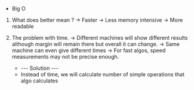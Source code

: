 - Big O

1. What does better mean ?
   -> Faster
   -> Less memory intensive
   -> More readable

2. The problem with time.
   -> Different machines will show different results although margin will remain there but overall it can change.
   -> Same machine can even give different times
   -> For fast algos, speed measurements may not be precise enough.

   - --- Solution ---
   - Instead of time, we will calculate number of simple operations that algo calculates
